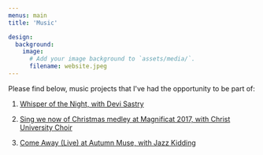```yaml
---
menus: main
title: 'Music'

design:
  background:
    image:
      # Add your image background to `assets/media/`.
      filename: website.jpeg
---
```


Please find below, music projects that I've had the opportunity to be part of: 

1. [Whisper of the Night, with Devi Sastry](https://www.youtube.com/watch?v=g4dj9ffDVSY)

2. [Sing we now of Christmas medley at Magnificat 2017, with Christ University Choir](https://www.youtube.com/watch?v=Z-BjTJovwbc)

3. [Come Away (Live) at Autumn Muse, with Jazz Kidding](https://www.youtube.com/watch?v=GbjTGIbmOvc)

